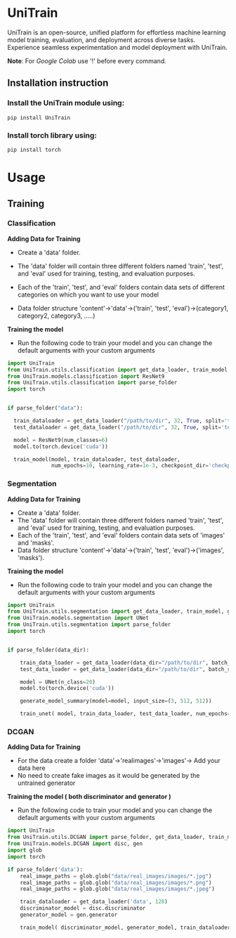# UniTrain

UniTrain is an open-source, unified platform for effortless machine learning model training, evaluation, and deployment across diverse tasks. Experience seamless experimentation and model deployment with UniTrain.

**Note**: For _Google Colab_ use '!' before every command.

## Installation instruction

### Install the **UniTrain** module using:

`pip install UniTrain`

### Install **torch** library using:

`pip install torch`

# Usage

## Training

### Classification

**Adding Data for Training**

- Create a 'data' folder.

- The 'data' folder will contain three different folders named 'train', 'test', and 'eval' used for training, testing, and evaluation purposes.
- Each of the 'train', 'test', and 'eval' folders contain data sets of different categories on which you want to use your model
- Data folder structure 'content'->'data'->('train', 'test', 'eval')->(category1, category2, category3, .....)

**Training the model**

- Run the following code to train your model and you can change the default arguments with your custom arguments

```py
import UniTrain
from UniTrain.utils.classification import get_data_loader, train_model
from UniTrain.models.classification import ResNet9
from UniTrain.utils.classification import parse_folder
import torch


if parse_folder("data"):

  train_dataloader = get_data_loader("/path/to/dir", 32, True, split='train')
  test_dataloader = get_data_loader("/path/to/dir", 32, True, split='test')

  model = ResNet9(num_classes=6)
  model.to(torch.device('cuda'))

  train_model(model, train_dataloader, test_dataloader,
              num_epochs=10, learning_rate=1e-3, checkpoint_dir='checkpoints',logger = "training.log", device=torch.device('cuda'))
```

### Segmentation

**Adding Data for Training**

- Create a 'data' folder.
- The 'data' folder will contain three different folders named 'train', 'test', and 'eval' used for training, testing, and evaluation purposes.
- Each of the 'train', 'test', and 'eval' folders contain data sets of 'images' and 'masks'.
- Data folder structure 'content'->'data'->('train', 'test', 'eval')->('images', 'masks').

**Training the model**

- Run the following code to train your model and you can change the default arguments with your custom arguments

```py
import UniTrain
from UniTrain.utils.segmentation import get_data_loader, train_model, generate_model_summary
from UniTrain.models.segmentation import UNet
from UniTrain.utils.segmentation import parse_folder
import torch


if parse_folder(data_dir):

    train_data_loader = get_data_loader(data_dir="/path/to/dir", batch_size=32, shuffle=True, transform=None)
    test_data_loader = get_data_loader(data_dir="/path/to/dir", batch_size=32, shuffle=True, transform=None)

    model = UNet(n_class=20)
    model.to(torch.device('cuda'))

    generate_model_summary(model=model, input_size=(3, 512, 512))

    train_unet( model, train_data_loader, test_data_loader, num_epochs=10, learning_rate=1e-3, checkpoint_dir='checkpoints', logger="training.log",iou=False, device=torch.device('cuda'))
```

### DCGAN

**Adding Data for Training**

- For the data create a folder 'data'->'realimages'->'images'-> Add your data here
- No need to create fake images as it would be generated by the untrained generator

**Training the model ( both discriminator and generator )**

- Run the following code to train your model and you can change the default arguments with your custom arguments

```py
import UniTrain
from UniTrain.utils.DCGAN import parse_folder, get_data_loader, train_model
from UniTrain.models.DCGAN import disc, gen
import glob
import torch

if parse_folder('data'):
    real_image_paths = glob.glob("data/real_images/images/*.jpg")
    real_image_paths = glob.glob("data/real_images/images/*.png")
    real_image_paths = glob.glob("data/real_images/images/*.jpeg")

    train_dataloader = get_data_loader('data', 128)
    discriminator_model = disc.discriminator
    generator_model = gen.generator

    train_model( discriminator_model, generator_model, train_dataloader, batch_size = 128 ,  epochs = 25, learning_rate = 1e-3, torch.device('cpu'),checkpoint_dir='checkpoints')
```
